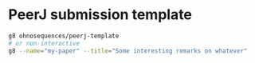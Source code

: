 # PeerJ submission template

``` bash
g8 ohnosequences/peerj-template
# or non-interactive
g8 --name="my-paper" --title="Some interesting remarks on whatever"
```
